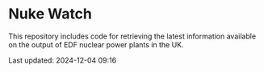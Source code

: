 # Nuke Watch

This repository includes code for retrieving the latest information available on the output of EDF nuclear power plants in the UK.

Last updated: 2024-12-04 09:16